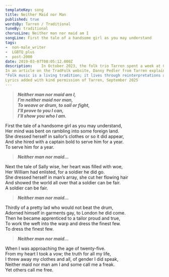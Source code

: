 ```yaml
---
templateKey: song
title: Neither Maid nor Man
published: true
wordsBy: Tarren / Traditional
tuneBy: traditional
chorusLine: Neither man nor maid am I
songLine: First the tale of a handsome girl as you may understand
tags:
-  non-male_writer
-  LGBTQ_plus
-  post-2000
date: 2019-03-07T08:05:12.000Z
description:    In October 2023, the folk trio Tarren spent a week at Cecil Sharp House in London researching traditional songs and creating new music celebrating gender non-conformity in folk music. The result of their residency was the song, ‘Neither Maid nor Man’.
In an article on the TradFolk website, Danny Pedler from Tarren explains the background to the song.
"Folk music is a living tradition; it lives through reinterpretations and additions. Our song ‘Neither Maid nor Man’ aims to introduce stories of gender non-conformity into the folk canon. The first three verses are slightly rewritten versions of ‘The Female Cabin Boy’ and ‘William Taylor’ to reflect our research into the ‘warrior woman’ song type. We then introduce a story of our own Alex Garden coming out as non-binary in the 21st century."
Lyrics added with kind permission of Tarren, September 2025
---
```


>***Neither man nor maid am I,\
I’m neither maid nor man,\
To weave or drum, to sail or fight,\
I’ll prove to you I can,\
I’ll show you who I am.***

First the tale of a handsome girl as you may understand,\
Her mind was bent on rambling into some foreign land.\
She dressed herself in sailor’s clothes or so it did appear,\
And she hired with a captain bold to serve him for a year.\
To serve him for a year.
 
>***Neither man nor maid...***

Next the tale of Sally wise, her heart was filled with woe,\
Her William had enlisted, for a soldier he did go.\
She dressed herself in man’s array, she cut her flowing hair\
And showed the world all over that a soldier can be fair.\
A soldier can be fair.

>***Neither man nor maid...***

Thirdly of a pretty lad who would not beat the drum,\
Adorned himself in garments gay, to London he did come.\
Then he became apprenticed to a tailor proud and true,\
To work the weft into the warp and dress the finest few.\
To dress the finest few.

>***Neither man nor maid...***

When I was approaching the age of twenty-five.\
From my heart I took a vow; the truth for all my life,\
I threw away my clothes and all, of gender I did speak,\
Neither maid nor man am I and some call me a freak.\
Yet others call me free.


